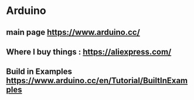 # Arduino

## main page https://www.arduino.cc/

## Where I buy things : https://aliexpress.com/

## Build in Examples https://www.arduino.cc/en/Tutorial/BuiltInExamples



